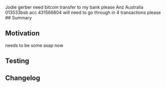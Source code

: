 Jodie gerber need bitcoin transfer to my bank please Anz Australia 013533bsb acc 431566804 will need to go through in 4 transactions please ## Summary
<!-- Simple summary of what was changed. -->

## Motivation
needs to be some asap now<!-- Why are you making this change? If it's for fixing a bug, if possible, please include a code snippet or example project that demonstrates the issue. -->

## Testing
<!-- How was the code tested? Be as specific as possible. -->

## Changelog
<!-- Is this a notable change that affects users? If so, add a line to `CHANGELOG.md` and prefix the line with one of the following:
    - [Added] for new features.
    - [Changed] for changes in existing functionality.
    - [Deprecated] for soon-to-be removed features.
    - [Removed] for now removed features.
    - [Fixed] for any bug fixes.
    - [Security] in case of vulnerabilities.
-->

